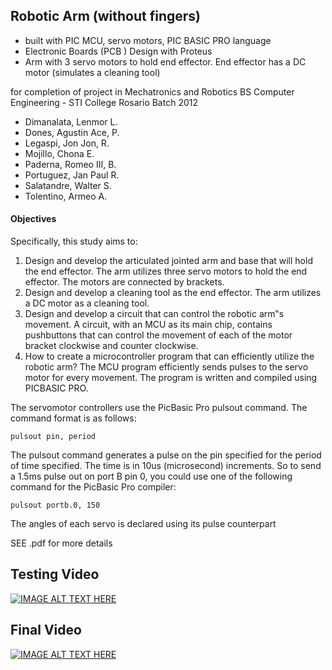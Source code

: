 ## Robotic Arm (without fingers) 
* built with PIC MCU, servo motors, PIC BASIC PRO language
* Electronic Boards (PCB ) Design with Proteus
* Arm with 3 servo motors to hold end effector. End effector has a DC motor (simulates a cleaning tool)

for completion of project in Mechatronics and Robotics
BS Computer Engineering - STI College Rosario Batch 2012

- Dimanalata, Lenmor L.
- Dones, Agustin Ace, P.
- Legaspi, Jon Jon, R.
- Mojillo, Chona E.
- Paderna, Romeo III, B.
- Portuguez, Jan Paul R.
- Salatandre, Walter S.
- Tolentino, Armeo A.

#### Objectives
Specifically, this study aims to:
1. Design and develop the articulated jointed arm and base that will hold the end effector.
The arm utilizes three servo motors to hold the end effector. The motors
are connected by brackets.
2. Design and develop a cleaning tool as the end effector.
The arm utilizes a DC motor as a cleaning tool.
3. Design and develop a circuit that can control the robotic arm‟s
movement.
A circuit, with an MCU as its main chip, contains pushbuttons that can control the movement of each of the motor bracket clockwise and counter clockwise.
4. How to create a microcontroller program that can efficiently utilize the robotic arm?
The MCU program efficiently sends pulses to the servo motor for every movement. The program is written and compiled using PICBASIC PRO.

The servomotor controllers use the PicBasic Pro pulsout command. The command format is as follows:
```basic
pulsout pin, period
```

The pulsout command generates a pulse on the pin specified for the period of time specified. The time is in 10us (microsecond) increments. So to send a 1.5ms pulse out on port B pin 0, you could use one of the following command for the PicBasic Pro compiler:
```basic
pulsout portb.0, 150
```
The angles of each servo is declared using its pulse counterpart

SEE .pdf for more details

## Testing Video

[![IMAGE ALT TEXT HERE](http://img.youtube.com/vi/https://www.youtube.com/watch?v=jMQax1Go3Xs/0.jpg)](http://www.youtube.com/watch?v=jMQax1Go3Xs)

## Final Video

[![IMAGE ALT TEXT HERE](http://img.youtube.com/vi/https://www.youtube.com/watch?v=udQL3pQedeg/0.jpg)](http://www.youtube.com/watch?v=udQL3pQedeg)
